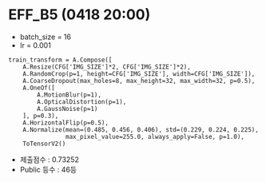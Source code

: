 # EFF_B5 (0418 20:00)
- batch_size = 16
- lr = 0.001
```
train_transform = A.Compose([
    A.Resize(CFG['IMG_SIZE']*2, CFG['IMG_SIZE']*2),
    A.RandomCrop(p=1, height=CFG['IMG_SIZE'], width=CFG['IMG_SIZE']),
    A.CoarseDropout(max_holes=8, max_height=32, max_width=32, p=0.5),
    A.OneOf([
        A.MotionBlur(p=1),
        A.OpticalDistortion(p=1),
        A.GaussNoise(p=1)
    ], p=0.3),
    A.HorizontalFlip(p=0.5),
    A.Normalize(mean=(0.485, 0.456, 0.406), std=(0.229, 0.224, 0.225),
                max_pixel_value=255.0, always_apply=False, p=1.0),
    ToTensorV2()
```
- 제출점수 : 0.73252
- Public 등수 : 46등

